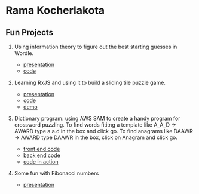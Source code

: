 # Rama Kocherlakota

## Fun Projects

1. Using information theory to figure out the best starting guesses in Wordle.  
    - [presentation](https://docs.google.com/presentation/d/1gkt_OCE6O3TcbdP1vEmrwHxkC7opjAI2g7cmMC8Pug4)
    - [code](https://github.com/ramakocherlakota/wordle-level-up-2022/)

2. Learning RxJS and using it to build a sliding tile puzzle game.
    - [presentation](https://docs.google.com/presentation/d/1SFe3PqXCgjVOxBlJhrsUpoDS2_vpniID/edit?usp=sharing&ouid=102963138023163497394)
    - [code](https://github.com/ramakocherlakota/shuffalo)
    - [demo](https://ramakocherlakota.github.io/shuffalo/index.html)
3. Dictionary program: using AWS SAM to create a handy program for crossword puzzling.  To find words fititng a template like A_A_D -> AWARD type a.a.d in the box and click go.  To find anagrams like DAAWR -> AWARD type DAAWR in the box, click on Anagram and click go.
    - [front end code](https://github.com/ramakocherlakota/aws-dict)
    - [back end code](https://github.com/ramakocherlakota/aws-dict-sam)
    - [code in action](https://dict.ramakocherlakota.net/index.html)
4. Some fun with Fibonacci numbers
    - [presentation](https://docs.google.com/presentation/d/1p6zc8zELiK5Gm_R3vjuGEtp-9dRn03c97zgAEeW4nxA)
